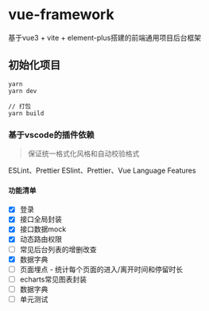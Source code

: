 # vue-framework

基于vue3 + vite + element-plus搭建的前端通用项目后台框架

## 初始化项目

```
yarn
yarn dev

// 打包
yarn build
```

### 基于vscode的插件依赖
> 保证统一格式化风格和自动校验格式

ESLint、Prettier ESlint、Prettier、Vue Language Features

#### 功能清单

- [x] 登录
- [x] 接口全局封装
- [x] 接口数据mock
- [x] 动态路由权限
- [ ] 常见后台列表的增删改查
- [x] 数据字典
- [ ] 页面埋点 - 统计每个页面的进入/离开时间和停留时长
- [ ] echarts常见图表封装
- [ ] 数据字典
- [ ] 单元测试
